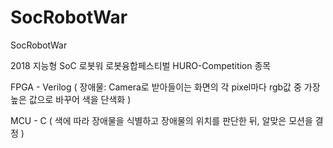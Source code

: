 # SocRobotWar
SocRobotWar

2018 지능형 SoC 로봇워 로봇융합페스티벌 HURO-Competition 종목




FPGA - Verilog ( 장애물: Camera로 받아들이는 화면의 각 pixel마다 rgb값 중 가장 높은 값으로 바꾸어 색을 단색화 )

MCU - C ( 색에 따라 장애물을 식별하고 장애물의 위치를 판단한 뒤, 알맞은 모션을 결정 )
